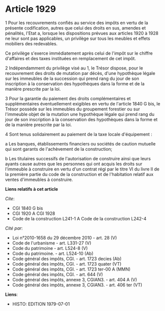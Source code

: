 # Article 1929

1  Pour les recouvrements confiés au service des impôts en vertu de la présente codification, autres que celui des droits en
sus, amendes et pénalités, l'Etat a, lorsque les dispositions prévues aux articles 1920 à 1928 ne leur sont pas applicables,
un privilège sur tous les meubles et effets mobiliers des redevables.

Ce privilège s'exerce immédiatement après celui de l'impôt sur le chiffre d'affaires et des taxes instituées en remplacement
de cet impôt.

2  Indépendamment du privilège visé au 1, le Trésor dispose, pour le recouvrement des droits de mutation par décès, d'une
hypothèque légale sur les immeubles de la succession qui prend rang du jour de son inscription à la conservation des
hypothèques dans la forme et de la manière prescrite par la loi.

3  Pour la garantie du paiement des droits complémentaires et supplémentaires éventuellement exigibles en vertu de l'article
1840 G bis, le Trésor possède sur les immeubles du groupement forestier ou sur l'immeuble objet de la mutation une hypothèque
légale qui prend rang du jour de son inscription à la conservation des hypothèques dans la forme et de la manière prescrite
par la loi.

4  Sont tenus solidairement au paiement de la taxe locale d'équipement :

a  Les banques, établissements financiers ou sociétés de caution mutuelle qui sont garants de l'achèvement de la
construction;

b  Les titulaires successifs de l'autorisation de construire ainsi que leurs ayants cause autres que les personnes qui ont
acquis les droits sur l'immeuble à construire en vertu d'un contrat régi par le titre VI du livre II de la première partie du
code de la construction et de l'habitation relatif aux ventes d'immeubles à construire.

**Liens relatifs à cet article**

_Cite_:

  - CGI 1840 G bis
  - CGI 1920 A CGI 1928
  - Code de la construction L241-1 A Code de la construction L242-4

_Cité par_:

  - Loi n°2010-1658 du 29 décembre 2010 - art. 28 (V)
  - Code de l'urbanisme - art. L331-27 (V)
  - Code du patrimoine - art. L524-8 (V)
  - Code du patrimoine. - art. L524-10 (Ab)
  - Code général des impôts, CGI. - art. 1723 decies (Ab)
  - Code général des impôts, CGI. - art. 1723 quater (VT)
  - Code général des impôts, CGI. - art. 1723 ter-00 A (MMN)
  - Code général des impôts, CGI. - art. 644 (V)
  - Code général des impôts, annexe 3, CGIAN3. - art. 404 A (V)
  - Code général des impôts, annexe 3, CGIAN3. - art. 406 ter (VT)

**Liens**:

  - HISTO: EDITION 1979-07-01

